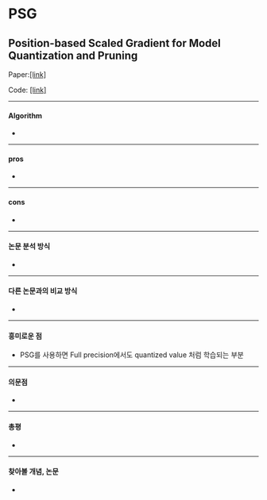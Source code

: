 # PSG
## Position-based Scaled Gradient for Model Quantization and Pruning
Paper:[[link]](https://proceedings.neurips.cc/paper/2020/file/eb1e78328c46506b46a4ac4a1e378b91-Paper.pdf)

Code: [[link]](https://github.com/Jangho-Kim/PSG-pytorch)
- - -
#### Algorithm
- 
- - -
#### pros
- 
- - -
#### cons
- 
- - -
#### 논문 분석 방식
- 
- - -
#### 다른 논문과의 비교 방식
- 
- - -
#### 흥미로운 점
- PSG를 사용하면 Full precision에서도 quantized value 처럼 학습되는 부분
- - -
#### 의문점
- 
- - -
#### 총평
- 
- - -
#### 찾아볼 개념, 논문
- 

